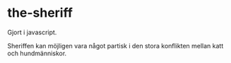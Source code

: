 # the-sheriff

Gjort i javascript.

Sheriffen kan möjligen vara något partisk i den stora konflikten mellan katt och hundmänniskor. 
